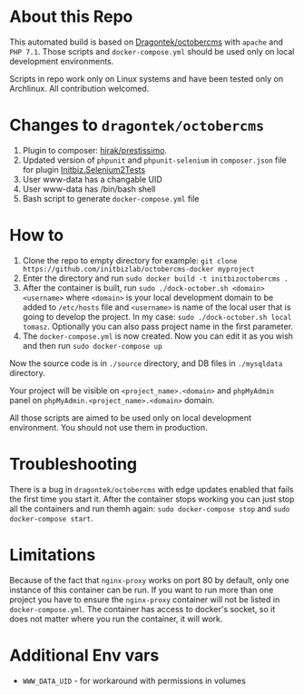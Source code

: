 # About this Repo

This automated build is based on [Dragontek/octobercms](https://github.com/Dragontek/octobercms) with `apache` and `PHP 7.1`. Those scripts and `docker-compose.yml` should be used only on local development environments.

Scripts in repo work only on Linux systems and have been tested only on Archlinux. All contribution welcomed.

# Changes to `dragontek/octobercms`
1. Plugin to composer: [hirak/prestissimo](https://github.com/hirak/prestissimo).
2. Updated version of `phpunit` and `phpunit-selenium` in `composer.json` file for plugin [Initbiz.Selenium2Tests](https://octobercms.com/plugin/initbiz-selenium2tests)
3. User www-data has a changable UID
4. User www-data has /bin/bash shell
5. Bash script to generate `docker-compose.yml` file

# How to
1. Clone the repo to empty directory for example: `git clone https://github.com/initbizlab/octobercms-docker myproject`
2. Enter the directory and run `sudo docker build -t initbizoctobercms .`
3. After the container is built, run `sudo ./dock-october.sh <domain> <username>` where `<domain>` is your local development domain to be added to `/etc/hosts` file and `<username>` is name of the local user that is going to develop the project. In my case: `sudo ./dock-october.sh local tomasz`. Optionally you can also pass project name in the first parameter.
4. The `docker-compose.yml` is now created. Now you can edit it as you wish and then run `sudo docker-compose up`

Now the source code is in `./source` directory, and DB files in `./mysqldata` directory.

Your project will be visible on `<project_name>.<domain>` and `phpMyAdmin` panel on `phpMyAdmin.<project_name>.<domain>` domain.

All those scripts are aimed to be used only on local development environment. You should not use them in production.

# Troubleshooting
There is a bug in `dragontek/octobercms` with edge updates enabled that fails the first time you start it. After the container stops working you can just stop all the containers and run themh again: `sudo docker-compose stop` and `sudo docker-compose start`.

# Limitations
Because of the fact that `nginx-proxy` works on port 80 by default, only one instance of this container can be run. If you want to run more than one project you have to ensure the `nginx-proxy` container will not be listed in `docker-compose.yml`. The container has access to docker's socket, so it does not matter where you run the container, it will work.

# Additional Env vars
* `WWW_DATA_UID` - for workaround with permissions in volumes

